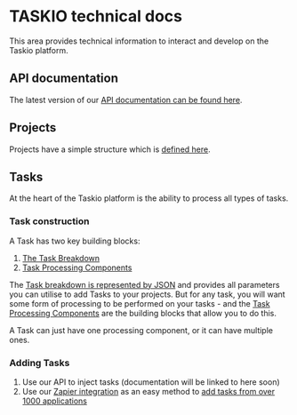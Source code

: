 # TASKIO technical docs

This area provides technical information to interact and develop on the Taskio platform.

## API documentation

The latest version of our [API documentation can be found here](https://api.task.io/docs).

## Projects

Projects have a simple structure which is [defined here](/developer/project).

## Tasks

At the heart of the Taskio platform is the ability to process all types of tasks. 

### Task construction

A Task has two key building blocks:

1. [The Task Breakdown](/developer/task)
2. [Task Processing Components](/developer/components)

The [Task breakdown is represented by JSON](/developer/task) and provides all parameters you can utilise to add Tasks to your projects. But for any task, you will want some form of processing to be performed on your tasks - and the [Task Processing Components](/developer/components) are the building blocks that allow you to do this.

A Task can just have one processing component, or it can have multiple ones.

### Adding Tasks

1. Use our API to inject tasks (documentation will be linked to here soon)
2. Use our [Zapier integration](/developer/zapier) as an easy method to [add tasks from over 1000 applications](https://zapier.com/)

